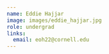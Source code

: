 ```yaml
---
name: Eddie Hajjar
image: images/eddie_hajjar.jpg
role: undergrad
links:
  email: eoh22@cornell.edu
---
```

